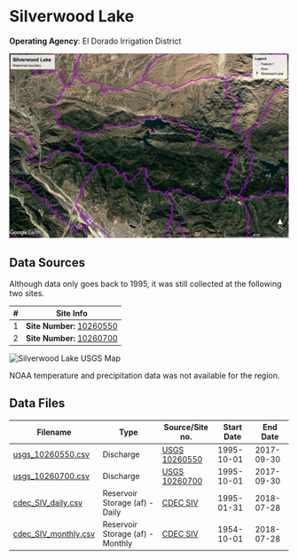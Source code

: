 # Silverwood Lake

**Operating Agency**: El Dorado Irrigation District

![Silverwood Lake Watershed Boundary](images/silverwood_lake_watershed_boundary.jpg)

## Data Sources

Although data only goes back to 1995, it was still collected at the following two sites.

| #   | Site Info                                                                                                |
| --- | -------------------------------------------------------------------------------------------------------- |
| 1   | **Site Number:** [10260550](https://waterdata.usgs.gov/nwis/inventory?agency_code=USGS&site_no=10260550) |
| 2   | **Site Number:** [10260700](https://waterdata.usgs.gov/nwis/inventory?agency_code=USGS&site_no=10260700) |

![Silverwood Lake USGS Map](images/silverwood_lake_usgs_map.png)

NOAA temperature and precipitation data was not available for the region.

## Data Files

| Filename                                     | Type                             | Source/Site no.                                                                              | Start Date | End Date   |
| -------------------------------------------- | -------------------------------- | -------------------------------------------------------------------------------------------- | ---------- | ---------- |
| [usgs_10260550.csv](usgs_10260550.csv)       | Discharge                        | [USGS 10260550](https://waterdata.usgs.gov/nwis/inventory?agency_code=USGS&site_no=10260550) | 1995-10-01 | 2017-09-30 |
| [usgs_10260700.csv](usgs_10260700.csv)       | Discharge                        | [USGS 10260700](https://waterdata.usgs.gov/nwis/inventory?agency_code=USGS&site_no=10260700) | 1995-10-01 | 2017-09-30 |
| [cdec_SIV_daily.csv](cdec_SIV_daily.csv)     | Reservoir Storage (af) - Daily   | [CDEC SIV](http://cdec.water.ca.gov/dynamicapp/staMeta?station_id=SIV)                       | 1995-01-31 | 2018-07-28 |
| [cdec_SIV_monthly.csv](cdec_SIV_monthly.csv) | Reservoir Storage (af) - Monthly | [CDEC SIV](http://cdec.water.ca.gov/dynamicapp/staMeta?station_id=SIV)                       | 1954-10-01 | 2018-07-28 |